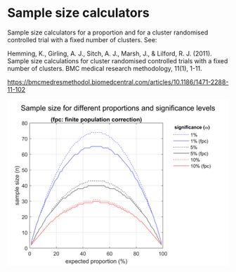 # Sample size calculators
Sample size calculators for a proportion and for a cluster randomised
controlled trial with a fixed number of clusters. See:

Hemming, K., Girling, A. J., Sitch, A. J., Marsh, J., & Lilford, R. J. (2011). Sample size calculations for cluster randomised controlled trials with a fixed number of clusters. BMC medical research methodology, 11(1), 1-11.

https://bmcmedresmethodol.biomedcentral.com/articles/10.1186/1471-2288-11-102

<img src="./samplesizes.png">

